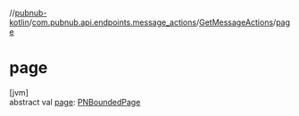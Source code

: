 //[pubnub-kotlin](../../../index.md)/[com.pubnub.api.endpoints.message_actions](../index.md)/[GetMessageActions](index.md)/[page](page.md)

# page

[jvm]\
abstract val [page](page.md): [PNBoundedPage](../../../../pubnub-core/pubnub-core-api/pubnub-core-api/com.pubnub.api.models.consumer/-p-n-bounded-page/index.md)
